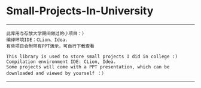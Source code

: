 # Small-Projects-In-University
------------------------------
    此库用与存放大学期间做过的小项目：）  
    编译环境IDE：CLion、Idea.  
    有些项目会附带有PPT演示，可自行下载查看  

    This library is used to store small projects I did in college :)
    Compilation environment IDE: CLion, Idea.
    Some projects will come with a PPT presentation, which can be downloaded and viewed by yourself ：）
------------------------------
